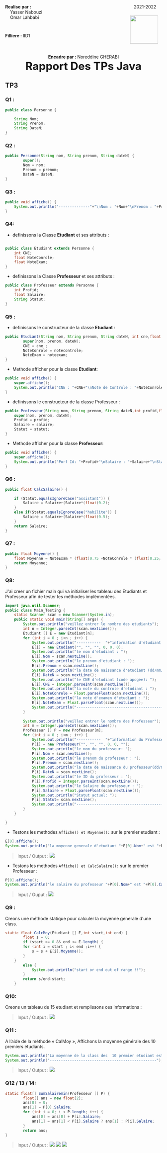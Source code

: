 <div style="display:flex;justify-content:space-between">
    <div>
        <strong>
            Realise par :
        </strong>  
        <br>&nbsp;&nbsp;&nbsp;&nbsp;Yasser Nabouzi
        <br>&nbsp;&nbsp;&nbsp;&nbsp;Omar Lahbabi 
    </div>
    <div>
        <div>
            2021-2022
        </div>
        <div>
            <img src="../td1/assets/ensalogo.png" width = 90 style="margin-top:20px;position:relative;right:12px">
        </div>
    </div>
</div>
<br>
<div style="position:relative;bottom:51px">
    <strong>
        Filliere :
    </strong>  IID1
</div>
<div style = "text-align:center">
    <strong>
        Encadre par : 
    </strong>Noreddine GHERABI 
</div>
<div style="font-size:35px;font-weight:bold;text-align:center;">
    Rapport Des TPs Java
</div>

## TP3

### Q1 :
```java
public class Personne {

	String Nom;
	String Prenom;
	String DateN;
}   
```

### Q2 :

```java 
public Personne(String nom, String prenom, String dateN) {
		super();
		Nom = nom;
		Prenom = prenom;
		DateN = dateN;
}
```

### Q3 :

```java
public void affiche() {
	System.out.println("--------------"+"\nNom : "+Nom+"\nPrenom : "+Prenom+"\nDate de naissance : "+DateN);
}

```

### Q4:
- definissons la Classe __Etudiant__ et ses attributs  :
```java

public class Etudiant extends Personne {
	int CNE;
	float NoteConrole;
	float NoteExam;
}	
```
- definissons la Classe __Professeur__ et ses attributs  :
```java
public class Professeur extends Personne {
	int Profid;
	float Salaire;
	String Statut;
}
```
### Q5 :

- definissons le constructeur de la classe __Etudiant__ :

```java 
public Etudiant(String nom, String prenom, String dateN, int cne,float notecontrole,float noteexam) {
		super(nom, prenom, dateN);
		CNE = cne ;
		NoteConrole = notecontrole;
		NoteExam = noteexam;
}
```
- Methode afficher pour la classe __Etudiant__:

```java 
public void affiche() {
	super.affiche();
	System.out.println("CNE : "+CNE+"\nNote de Controle : "+NoteConrole+"\nNote d'exam : "+NoteExam);		
}
```
- definissons le constructeur de la classe Professeur :

```java
public Professeur(String nom, String prenom, String dateN,int profid,float salaire,String statut) {
	super(nom, prenom, dateN);
	Profid = profid;
	Salaire = salaire;
	Statut = statut;
}
```

- Methode afficher pour la classe __Professeur__:

```java
public void affiche() {
	super.affiche();
	System.out.println("Porf Id: "+Profid+"\nSalaire : "+Salaire+"\nStatut: "+Statut);	
}
```

### Q6 :

```java
public float CalcSalaire() {

    if (Statut.equalsIgnoreCase("assistant")) {
    	Salaire = Salaire+(Salaire*(float)0.2);
    }
    else if(Statut.equalsIgnoreCase("habilite")) {
    	Salaire = Salaire+(Salaire*(float)0.5);
    }
	return Salaire;
}
```


### Q7 :

```java
public float Moyenne() {
	float Moyenne = NoteExam * (float)0.75 +NoteConrole * (float)0.25;
	return Moyenne;
}
```

### Q8:
J'ai creer un fichier main qui va initialiser les tableau des Etudiants et Professeur afin  de  tester  les  méthodes  implémentées.
```java
import java.util.Scanner;
public class Main_Testing {
	static Scanner scan = new Scanner(System.in);
	public static void main(String[] args) {
		System.out.println("veillez entrer le nombre des etudiants");
		int n = Integer.parseInt(scan.nextLine());
		Etudiant [] E = new Etudiant[n];
		for (int i = 0 ; i<n ; i++) {
			System.out.println("-----------  "+"information d'etudiant "+i+"  -----------");
			E[i] = new Etudiant("", "", "", 0, 0, 0);
			System.out.println("le nom d'etudiant : ");
			E[i].Nom = scan.nextLine();
			System.out.println("le prenom d'etudiant : ");
			E[i].Prenom = scan.nextLine();
			System.out.println("la date de naissance d'etudiant (dd/mm/yyyy): ");
			E[i].DateN = scan.nextLine();
			System.out.println("le CNE d'etudiant (code apogée): ");
			E[i].CNE = Integer.parseInt(scan.nextLine());
			System.out.println("la note du controle d'etudiant : ");
			E[i].NoteConrole = Float.parseFloat(scan.nextLine());
			System.out.println("la note d'examen d'etudiant : ");
			E[i].NoteExam = Float.parseFloat(scan.nextLine());
			System.out.println("------------------------------------------------");
		}
		
		System.out.println("veillez entrer le nombre des Professeur");
		int m = Integer.parseInt(scan.nextLine());
		Professeur [] P = new Professeur[m];
		for (int i = 0 ; i<m ; i++) {
			System.out.println("-----------  "+"information du Professeur "+i+"  -----------");
			P[i] = new Professeur("", "", "", 0, 0, "");
			System.out.println("le nom du professeur: ");
			P[i].Nom = scan.nextLine();
			System.out.println("le prenom du professeur : ");
			P[i].Prenom = scan.nextLine();
			System.out.println("la date de naissance du professeur(dd/mm/yyyy): ");
			P[i].DateN = scan.nextLine();
			System.out.println("le ID du professeur : ");
			P[i].Profid = Integer.parseInt(scan.nextLine());
			System.out.println("le Salaire du professeur : ");
			P[i].Salaire = Float.parseFloat(scan.nextLine());
			System.out.println("Statut actuel: ");
			P[i].Statut= scan.nextLine();
			System.out.println("------------------------------------------------");
		}
	}

}

```

- Testons les methodes ```Affiche() et Moyenne():``` sur le premier etudiant : 
```java
E[0].affiche();
System.out.println("la moyenne generale d'etudiant "+E[0].Nom+" est "+E[0].Moyenne());
```
> Input / Output :
![](assets/20220316-173525359.png)

- Testons les methodes ```Affiche() et CalcSalaire():``` sur le premier Professeur : 

```java
P[0].affiche();
System.out.println("le salaire du professeur "+P[0].Nom+" est "+P[0].CalcSalaire());
```
> Input / Ouput :
![](/td3/assets/20220316-213052590.png)

### Q9 :
Creons une méthode statique pour calculer la moyenne generale d'une class.
```java 
static float CalcMoy(Etudiant [] E,int start,int end) {
		float s = 0;
		if (start >= 0 && end <= E.length) {
		for (int i = start ; i< end ;i++) {
			s = s + E[i].Moyenne();
		}
	}
		else {
			System.out.println("start or end out of range !!");
		}
		return s/end-start;
	}
```

### Q10:
Creons un tableau de 15 etudiant et remplissons ces informations :

> Input / Output :
![](assets/20220317-151545412.png)

### Q11 :
A l’aide de la méthode « CalMoy », Affichons la moyenne générale des 10 premiers étudiants.
```java 
System.out.println("La moyenne de la class des  10 premier etudiant est : "+CalcMoy(E,0,10));
System.out.println("------------------------------------------------");
```
> Input / Output :
![](assets/20220317-151554160.png)

### Q12 / 13 / 14:

```java
static float[] SumSalairemin(Professeur [] P) {
		float[] ans = new float[2];
		ans[0] = 0;
		ans[1] = P[0].Salaire;
		for (int i = 0; i < P.length; i++) {
			ans[0] = ans[0] + P[i].Salaire;
			ans[1] = ans[1] < P[i].Salaire ? ans[1] : P[i].Salaire;
		}
		return ans;
}
```
> Input / Output :
> ![](assets/20220317-155054010.png)
> ![](assets/20220317-155101545.png)
> ![](assets/20220317-155105276.png)